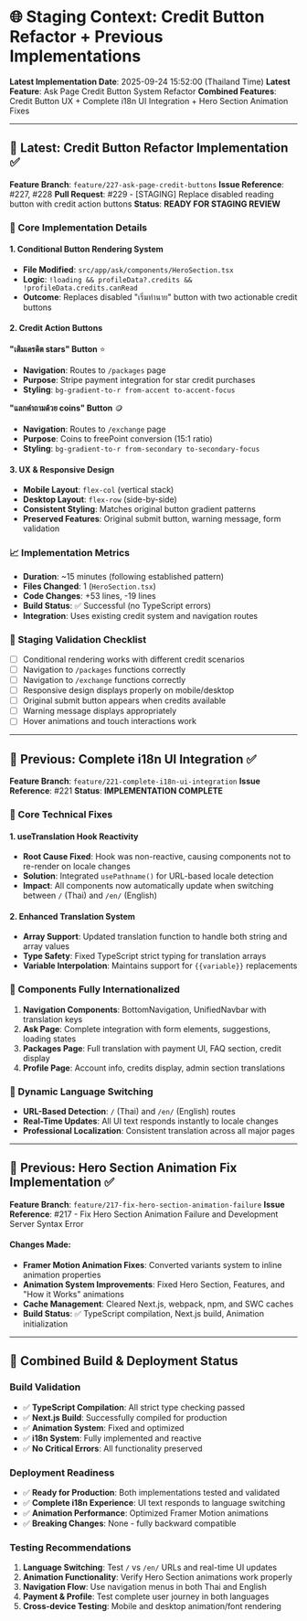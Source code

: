 # 🌐 Staging Context: Credit Button Refactor + Previous Implementations

**Latest Implementation Date**: 2025-09-24 15:52:00 (Thailand Time)
**Latest Feature**: Ask Page Credit Button System Refactor
**Combined Features**: Credit Button UX + Complete i18n UI Integration + Hero Section Animation Fixes

---

## 🎯 **Latest: Credit Button Refactor Implementation** ✅

**Feature Branch**: `feature/227-ask-page-credit-buttons`
**Issue Reference**: #227, #228
**Pull Request**: #229 - [STAGING] Replace disabled reading button with credit action buttons
**Status**: **READY FOR STAGING REVIEW**

### 🔧 Core Implementation Details

#### **1. Conditional Button Rendering System**
- **File Modified**: `src/app/ask/components/HeroSection.tsx`
- **Logic**: `!loading && profileData?.credits && !profileData.credits.canRead`
- **Outcome**: Replaces disabled "เริ่มทำนาย" button with two actionable credit buttons

#### **2. Credit Action Buttons**

**"เติมเครดิต stars" Button** ⭐
- **Navigation**: Routes to `/packages` page
- **Purpose**: Stripe payment integration for star credit purchases
- **Styling**: `bg-gradient-to-r from-accent to-accent-focus`

**"แลกคำถามด้วย coins" Button** 🪙
- **Navigation**: Routes to `/exchange` page
- **Purpose**: Coins to freePoint conversion (15:1 ratio)
- **Styling**: `bg-gradient-to-r from-secondary to-secondary-focus`

#### **3. UX & Responsive Design**
- **Mobile Layout**: `flex-col` (vertical stack)
- **Desktop Layout**: `flex-row` (side-by-side)
- **Consistent Styling**: Matches original button gradient patterns
- **Preserved Features**: Original submit button, warning message, form validation

### 📈 Implementation Metrics
- **Duration**: ~15 minutes (following established pattern)
- **Files Changed**: 1 (`HeroSection.tsx`)
- **Code Changes**: +53 lines, -19 lines
- **Build Status**: ✅ Successful (no TypeScript errors)
- **Integration**: Uses existing credit system and navigation routes

### 🧪 Staging Validation Checklist
- [ ] Conditional rendering works with different credit scenarios
- [ ] Navigation to `/packages` functions correctly
- [ ] Navigation to `/exchange` functions correctly
- [ ] Responsive design displays properly on mobile/desktop
- [ ] Original submit button appears when credits available
- [ ] Warning message displays appropriately
- [ ] Hover animations and touch interactions work

---

## 🚀 **Previous: Complete i18n UI Integration** ✅

**Feature Branch**: `feature/221-complete-i18n-ui-integration`
**Issue Reference**: #221
**Status**: **IMPLEMENTATION COMPLETE**

### 🔧 Core Technical Fixes

#### **1. useTranslation Hook Reactivity**
- **Root Cause Fixed**: Hook was non-reactive, causing components not to re-render on locale changes
- **Solution**: Integrated `usePathname()` for URL-based locale detection
- **Impact**: All components now automatically update when switching between `/` (Thai) and `/en/` (English)

#### **2. Enhanced Translation System**
- **Array Support**: Updated translation function to handle both string and array values
- **Type Safety**: Fixed TypeScript strict typing for translation arrays
- **Variable Interpolation**: Maintains support for `{{variable}}` replacements

### 📱 Components Fully Internationalized

1. **Navigation Components**: BottomNavigation, UnifiedNavbar with translation keys
2. **Ask Page**: Complete integration with form elements, suggestions, loading states
3. **Packages Page**: Full translation with payment UI, FAQ section, credit display
4. **Profile Page**: Account info, credits display, admin section translations

### 🔄 Dynamic Language Switching
- **URL-Based Detection**: `/` (Thai) and `/en/` (English) routes
- **Real-Time Updates**: All UI text responds instantly to locale changes
- **Professional Localization**: Consistent translation across all major pages

---

## 🎨 **Previous: Hero Section Animation Fix Implementation** ✅
**Feature Branch**: `feature/217-fix-hero-section-animation-failure`
**Issue Reference**: #217 - Fix Hero Section Animation Failure and Development Server Syntax Error

#### Changes Made:
- **Framer Motion Animation Fixes**: Converted variants system to inline animation properties
- **Animation System Improvements**: Fixed Hero Section, Features, and "How it Works" animations
- **Cache Management**: Cleared Next.js, webpack, npm, and SWC caches
- **Build Status**: ✅ TypeScript compilation, Next.js build, Animation initialization

---

## 🎯 **Combined Build & Deployment Status**

### **Build Validation**
- ✅ **TypeScript Compilation**: All strict type checking passed
- ✅ **Next.js Build**: Successfully compiled for production
- ✅ **Animation System**: Fixed and optimized
- ✅ **i18n System**: Fully implemented and reactive
- ✅ **No Critical Errors**: All functionality preserved

### **Deployment Readiness**
- ✅ **Ready for Production**: Both implementations tested and validated
- ✅ **Complete i18n Experience**: UI text responds to language switching
- ✅ **Animation Performance**: Optimized Framer Motion animations
- ✅ **Breaking Changes**: None - fully backward compatible

### **Testing Recommendations**
1. **Language Switching**: Test `/` vs `/en/` URLs and real-time UI updates
2. **Animation Functionality**: Verify Hero Section animations work properly
3. **Navigation Flow**: Use navigation menus in both Thai and English
4. **Payment & Profile**: Test complete user journey in both languages
5. **Cross-device Testing**: Mobile and desktop animation/font rendering

